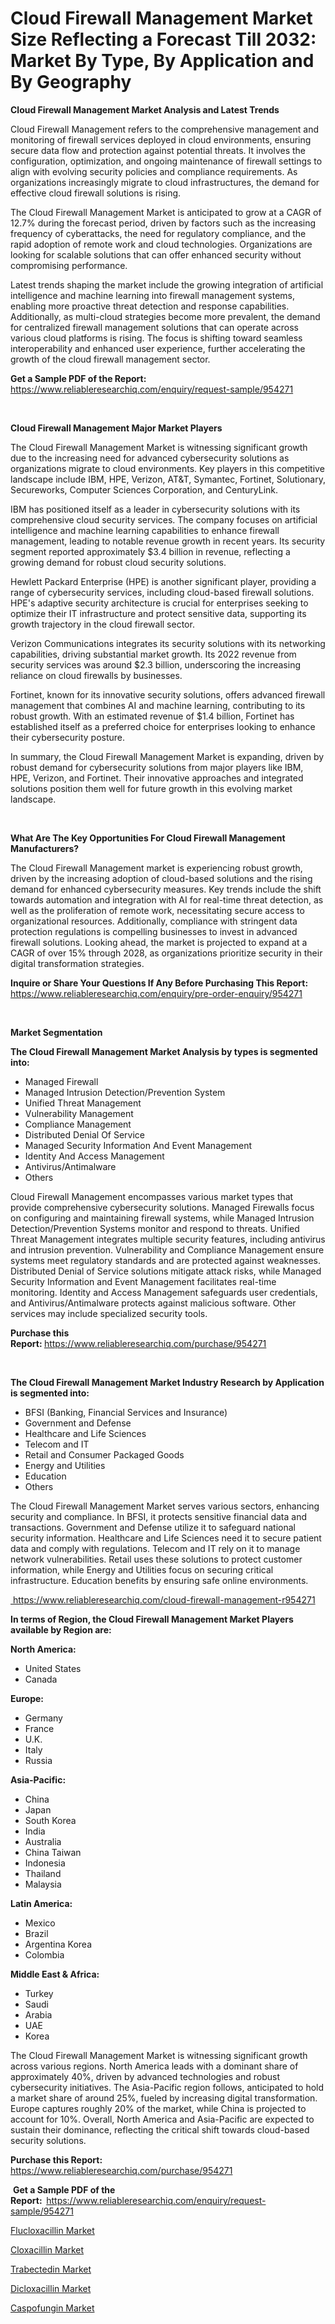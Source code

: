 <p><h1>Cloud Firewall Management Market Size Reflecting a Forecast Till 2032: Market By Type, By Application and By Geography</h1></p><p><strong>Cloud Firewall Management Market Analysis and Latest Trends</strong></p>
<p><p>Cloud Firewall Management refers to the comprehensive management and monitoring of firewall services deployed in cloud environments, ensuring secure data flow and protection against potential threats. It involves the configuration, optimization, and ongoing maintenance of firewall settings to align with evolving security policies and compliance requirements. As organizations increasingly migrate to cloud infrastructures, the demand for effective cloud firewall solutions is rising.</p><p>The Cloud Firewall Management Market is anticipated to grow at a CAGR of 12.7% during the forecast period, driven by factors such as the increasing frequency of cyberattacks, the need for regulatory compliance, and the rapid adoption of remote work and cloud technologies. Organizations are looking for scalable solutions that can offer enhanced security without compromising performance. </p><p>Latest trends shaping the market include the growing integration of artificial intelligence and machine learning into firewall management systems, enabling more proactive threat detection and response capabilities. Additionally, as multi-cloud strategies become more prevalent, the demand for centralized firewall management solutions that can operate across various cloud platforms is rising. The focus is shifting toward seamless interoperability and enhanced user experience, further accelerating the growth of the cloud firewall management sector.</p></p>
<p><strong>Get a Sample PDF of the Report:&nbsp;</strong> <a href="https://www.reliableresearchiq.com/enquiry/request-sample/954271?utm_campaign=1870&utm_medium=2&utm_source=Github&utm_content=ia&utm_term=07032025&utm_id=cloud-firewall-management">https://www.reliableresearchiq.com/enquiry/request-sample/954271</a></p>
<p>&nbsp;</p>
<p><strong>Cloud Firewall Management Major Market Players</strong></p>
<p><p>The Cloud Firewall Management Market is witnessing significant growth due to the increasing need for advanced cybersecurity solutions as organizations migrate to cloud environments. Key players in this competitive landscape include IBM, HPE, Verizon, AT&T, Symantec, Fortinet, Solutionary, Secureworks, Computer Sciences Corporation, and CenturyLink.</p><p>IBM has positioned itself as a leader in cybersecurity solutions with its comprehensive cloud security services. The company focuses on artificial intelligence and machine learning capabilities to enhance firewall management, leading to notable revenue growth in recent years. Its security segment reported approximately $3.4 billion in revenue, reflecting a growing demand for robust cloud security solutions.</p><p>Hewlett Packard Enterprise (HPE) is another significant player, providing a range of cybersecurity services, including cloud-based firewall solutions. HPE's adaptive security architecture is crucial for enterprises seeking to optimize their IT infrastructure and protect sensitive data, supporting its growth trajectory in the cloud firewall sector.</p><p>Verizon Communications integrates its security solutions with its networking capabilities, driving substantial market growth. Its 2022 revenue from security services was around $2.3 billion, underscoring the increasing reliance on cloud firewalls by businesses.</p><p>Fortinet, known for its innovative security solutions, offers advanced firewall management that combines AI and machine learning, contributing to its robust growth. With an estimated revenue of $1.4 billion, Fortinet has established itself as a preferred choice for enterprises looking to enhance their cybersecurity posture.</p><p>In summary, the Cloud Firewall Management Market is expanding, driven by robust demand for cybersecurity solutions from major players like IBM, HPE, Verizon, and Fortinet. Their innovative approaches and integrated solutions position them well for future growth in this evolving market landscape.</p></p>
<p>&nbsp;</p>
<p><strong>What Are The Key Opportunities For Cloud Firewall Management Manufacturers?</strong></p>
<p><p>The Cloud Firewall Management market is experiencing robust growth, driven by the increasing adoption of cloud-based solutions and the rising demand for enhanced cybersecurity measures. Key trends include the shift towards automation and integration with AI for real-time threat detection, as well as the proliferation of remote work, necessitating secure access to organizational resources. Additionally, compliance with stringent data protection regulations is compelling businesses to invest in advanced firewall solutions. Looking ahead, the market is projected to expand at a CAGR of over 15% through 2028, as organizations prioritize security in their digital transformation strategies.</p></p>
<p><strong>Inquire or Share Your Questions If Any Before Purchasing This Report:</strong> <a href="https://www.reliableresearchiq.com/enquiry/pre-order-enquiry/954271?utm_campaign=1870&utm_medium=2&utm_source=Github&utm_content=ia&utm_term=07032025&utm_id=cloud-firewall-management">https://www.reliableresearchiq.com/enquiry/pre-order-enquiry/954271</a></p>
<p>&nbsp;</p>
<p><strong>Market Segmentation</strong></p>
<p><strong>The Cloud Firewall Management Market Analysis by types is segmented into:</strong></p>
<p><ul><li>Managed Firewall</li><li>Managed Intrusion Detection/Prevention System</li><li>Unified Threat Management</li><li>Vulnerability Management</li><li>Compliance Management</li><li>Distributed Denial Of Service</li><li>Managed Security Information And Event Management</li><li>Identity And Access Management</li><li>Antivirus/Antimalware</li><li>Others</li></ul></p>
<p><p>Cloud Firewall Management encompasses various market types that provide comprehensive cybersecurity solutions. Managed Firewalls focus on configuring and maintaining firewall systems, while Managed Intrusion Detection/Prevention Systems monitor and respond to threats. Unified Threat Management integrates multiple security features, including antivirus and intrusion prevention. Vulnerability and Compliance Management ensure systems meet regulatory standards and are protected against weaknesses. Distributed Denial of Service solutions mitigate attack risks, while Managed Security Information and Event Management facilitates real-time monitoring. Identity and Access Management safeguards user credentials, and Antivirus/Antimalware protects against malicious software. Other services may include specialized security tools.</p></p>
<p><strong>Purchase this Report:&nbsp;</strong><a href="https://www.reliableresearchiq.com/purchase/954271?utm_campaign=1870&utm_medium=2&utm_source=Github&utm_content=ia&utm_term=07032025&utm_id=cloud-firewall-management">https://www.reliableresearchiq.com/purchase/954271</a></p>
<p>&nbsp;</p>
<p><strong>The Cloud Firewall Management Market Industry Research by Application is segmented into:</strong></p>
<p><ul><li>BFSI (Banking, Financial Services and Insurance)</li><li>Government and Defense</li><li>Healthcare and Life Sciences</li><li>Telecom and IT</li><li>Retail and Consumer Packaged Goods</li><li>Energy and Utilities</li><li>Education</li><li>Others</li></ul></p>
<p><p>The Cloud Firewall Management Market serves various sectors, enhancing security and compliance. In BFSI, it protects sensitive financial data and transactions. Government and Defense utilize it to safeguard national security information. Healthcare and Life Sciences need it to secure patient data and comply with regulations. Telecom and IT rely on it to manage network vulnerabilities. Retail uses these solutions to protect customer information, while Energy and Utilities focus on securing critical infrastructure. Education benefits by ensuring safe online environments.</p></p>
<p><a href="https://www.reliableresearchiq.com/cloud-firewall-management-r954271?utm_campaign=1870&utm_medium=2&utm_source=Github&utm_content=ia&utm_term=07032025&utm_id=cloud-firewall-management">&nbsp;https://www.reliableresearchiq.com/cloud-firewall-management-r954271</a></p>
<p><strong>In terms of Region, the Cloud Firewall Management Market Players available by Region are:</strong></p>
<p>
    <p> <strong> North America: </strong>
        <ul>
            <li>United States</li>
            <li>Canada</li>
        </ul>
        </p> 
    <p> <strong> Europe: </strong>
        <ul>
            <li>Germany</li>
            <li>France</li>
            <li>U.K.</li>
            <li>Italy</li>
            <li>Russia</li>
        </ul>
        </p> 
    <p> <strong> Asia-Pacific: </strong>
        <ul>
            <li>China</li>
            <li>Japan</li>
            <li>South Korea</li>
            <li>India</li>
            <li>Australia</li>
            <li>China Taiwan</li>
            <li>Indonesia</li>
            <li>Thailand</li>
            <li>Malaysia</li>
        </ul>
        </p> 
    <p> <strong> Latin America: </strong>
        <ul>
            <li>Mexico</li>
            <li>Brazil</li>
            <li>Argentina Korea</li>
            <li>Colombia</li>
        </ul>
        </p> 
    <p> <strong> Middle East & Africa: </strong>
        <ul>
            <li>Turkey</li>
            <li>Saudi</li>
            <li>Arabia</li>
            <li>UAE</li>
            <li>Korea</li>
        </ul>
    </p>
    </p>
<p><p>The Cloud Firewall Management Market is witnessing significant growth across various regions. North America leads with a dominant share of approximately 40%, driven by advanced technologies and robust cybersecurity initiatives. The Asia-Pacific region follows, anticipated to hold a market share of around 25%, fueled by increasing digital transformation. Europe captures roughly 20% of the market, while China is projected to account for 10%. Overall, North America and Asia-Pacific are expected to sustain their dominance, reflecting the critical shift towards cloud-based security solutions.</p></p>
<p><strong>Purchase this Report: </strong><a href="https://www.reliableresearchiq.com/purchase/954271?utm_campaign=1870&utm_medium=2&utm_source=Github&utm_content=ia&utm_term=07032025&utm_id=cloud-firewall-management">https://www.reliableresearchiq.com/purchase/954271</a></p>
<p>&nbsp;<strong>Get a Sample PDF of the Report:&nbsp;&nbsp;</strong><a href="https://www.reliableresearchiq.com/enquiry/request-sample/954271?utm_campaign=1870&utm_medium=2&utm_source=Github&utm_content=ia&utm_term=07032025&utm_id=cloud-firewall-management">https://www.reliableresearchiq.com/enquiry/request-sample/954271</a></p>
<p><strong></strong></p>
<p><p><a href="https://github.com/yuukoleuda/Market-Research-Report-List-1/blob/main/flucloxacillin-market.md?utm_campaign=1870&utm_medium=2&utm_source=Github&utm_content=ia&utm_term=07032025&utm_id=cloud-firewall-management">Flucloxacillin Market</a></p><p><a href="https://github.com/fungkychiman/Market-Research-Report-List-1/blob/main/cloxacillin-market.md?utm_campaign=1870&utm_medium=2&utm_source=Github&utm_content=ia&utm_term=07032025&utm_id=cloud-firewall-management">Cloxacillin Market</a></p><p><a href="https://github.com/olesjaquah/Market-Research-Report-List-1/blob/main/trabectedin-market.md?utm_campaign=1870&utm_medium=2&utm_source=Github&utm_content=ia&utm_term=07032025&utm_id=cloud-firewall-management">Trabectedin Market</a></p><p><a href="https://github.com/marteyfito9/Market-Research-Report-List-1/blob/main/dicloxacillin-market.md?utm_campaign=1870&utm_medium=2&utm_source=Github&utm_content=ia&utm_term=07032025&utm_id=cloud-firewall-management">Dicloxacillin Market</a></p><p><a href="https://github.com/kitsossadien/Market-Research-Report-List-1/blob/main/caspofungin-market.md?utm_campaign=1870&utm_medium=2&utm_source=Github&utm_content=ia&utm_term=07032025&utm_id=cloud-firewall-management">Caspofungin Market</a></p></p>